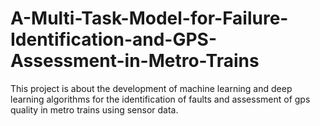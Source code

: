 # A-Multi-Task-Model-for-Failure-Identification-and-GPS-Assessment-in-Metro-Trains
This project is about the development of machine learning and deep learning algorithms for the identification of faults and assessment of gps quality in metro trains using sensor data.
